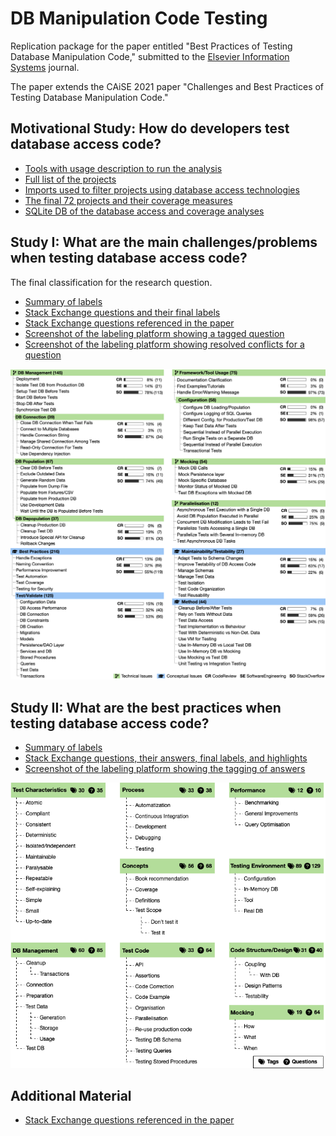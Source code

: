 # DB Manipulation Code Testing

Replication package for the paper entitled "Best Practices of Testing Database Manipulation Code," submitted to the [Elsevier Information Systems](https://www.journals.elsevier.com/information-systems) journal.

The paper extends the CAiSE 2021 paper "Challenges and Best Practices of Testing Database Manipulation Code."

## Motivational Study: How do developers test database access code?

- [Tools with usage description to run the analysis](motivation/scripts)
- [Full list of the projects](motivation/clonedProjects.csv)
- [Imports used to filter projects using database access technologies](motivation/import_packages.csv)
- [The final 72 projects and their coverage measures](motivation/ResultSet-Final.csv)
- [SQLite DB of the database access and coverage analyses](motivation/dataset.db)

## Study I: What are the main challenges/problems when testing database access code?

The final classification for the research question.

- [Summary of labels](problems/category_summary.csv)
- [Stack Exchange questions and their final labels](problems/question_categories.csv)
- [Stack Exchange questions referenced in the paper](problems/StackExchange_references.csv)
- [Screenshot of the labeling platform showing a tagged question](problems/Platform_QuestionTagging.png)
- [Screenshot of the labeling platform showing resolved conflicts for a question](problems/Platform_ConflictResolving.png)

![Taxonomy of Issues](problems/taxonomy-of-issues.png "Taxonomy of Issues")

## Study II: What are the best practices when testing database access code?

- [Summary of labels](solutions/tags_summary.csv)
- [Stack Exchange questions, their answers, final labels, and highlights](solutions/questions_answers_tags.csv)
- [Screenshot of the labeling platform showing the tagging of answers](solutions/Platform_AnswerTagging.png)

![Taxonomy of Best Practices](solutions/taxonomy-of-bestpractices.png "Taxonomy of Best Practices")

## Additional Material

- [Stack Exchange questions referenced in the paper](StackExchange_references.csv)
